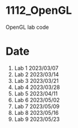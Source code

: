 # 1112_OpenGL
OpenGL lab code

# Date
1. Lab 1 2023/03/07
2. Lab 2 2023/03/14
3. Lab 3 2023/03/21
4. Lab 4 2023/03/28
5. Lab 5 2023/04/11
6. Lab 6 2023/05/02
7. Lab 7 2023/05/09
8. Lab 8 2023/05/16
9. Lab 9 2023/05/23
